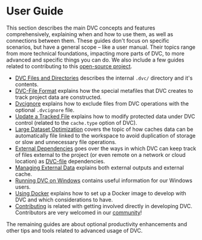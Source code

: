 # User Guide

This section describes the main DVC concepts and features comprehensively,
explaining when and how to use them, as well as connections between them. These
guides don't focus on specific scenarios, but have a general scope – like a user
manual. Their topics range from more technical foundations, impacting more parts
of DVC, to more advanced and specific things you can do. We also include a few
guides related to contributing to this
[open-source project](https://github.com/iterative/dvc).

- [DVC Files and Directories](/doc/user-guide/dvc-files-and-directories)
  describes the internal `.dvc/` directory and it's contents.
- [DVC-File Format](/doc/user-guide/dvc-file-format) explains how the special
  metafiles that DVC creates to track <abbr>project</abbr> data are constructed.
- [Dvcignore](/doc/user-guide/dvcignore) explains how to exclude files from DVC
  operations with the optional `.dvcignore` file.
- [Update a Tracked File](/doc/use-cases/updating-tracked-files) explains how to
  modify protected data under DVC control (related to the `cache.type` option of
  DVC).
- [Large Dataset Optimization](/doc/user-guide/large-dataset-optimization)
  covers the topic of how <abbr>caches</abbr> data can be automatically file
  linked to the workspace to avoid duplication of storage or slow and
  unnecessary file operations.
- [External Dependencies](/doc/user-guide/external-dependencies) goes over the
  ways in which DVC can keep track of files external to the project (or even
  remote on a network or cloud location) as
  [DVC-file](/doc/user-guide/dvc-files-and-directories) dependencies.
- [Managing External Data](/doc/user-guide/managing-external-data) explains both
  external outputs and external cache.
- [Running DVC on Windows](/doc/user-guide/running-dvc-on-windows) contains useful information for our Windows users.
- [Using Docker](/doc/user-guide/using-docker) explains how to set up a Docker image to develop with DVC and which considerations to have.
- [Contributing](/doc/user-guide/contributing) is related with getting involved
  directly in developing DVC. Contributors are very welcomed in our
  [community](/support)!

The remaining guides are about optional productivity enhancements and other tips
and tools related to advanced usage of DVC.
